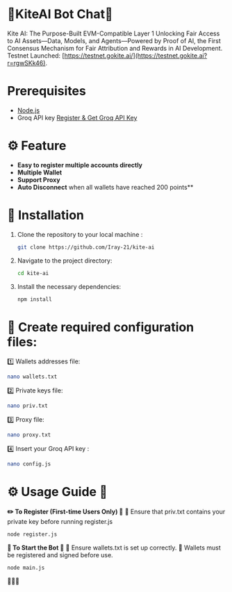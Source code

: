 # 🚀KiteAI Bot Chat🚀 #
Kite AI: The Purpose-Built EVM-Compatible Layer 1 Unlocking Fair Access to AI Assets—Data, Models, and Agents—Powered by Proof of AI, the First Consensus Mechanism for Fair Attribution and Rewards in AI Development.
Testnet Launched:
[https://testnet.gokite.ai/](https://testnet.gokite.ai?r=rgwSKk46).


# Prerequisites
- [Node.js](https://nodejs.org/)
- Groq API key
  [Register & Get Groq API Key](https://console.groq.com/docs/quickstart)


# ⚙️ Feature
- **Easy to register multiple accounts directly**
- **Multiple Wallet**
- **Support Proxy**
- **Auto Disconnect** when all wallets have reached 200 points**


# 🔧 Installation
1. Clone the repository to your local machine :
   	```bash
	git clone https://github.com/Iray-21/kite-ai
	```
3. Navigate to the project directory:
	```bash
	cd kite-ai
	```
4. Install the necessary dependencies:
	```bash
	npm install
	```

# 📝 Create required configuration files:

  1️⃣ Wallets addresses file:
```bash
nano wallets.txt
```

  2️⃣ Private keys file:
```bash
nano priv.txt
```

  3️⃣ Proxy file:
```bash
nano proxy.txt
```

  4️⃣ Insert your Groq API key :
```bash
nano config.js
```

# ⚙️ Usage Guide 🚀 #

**✏️ To Register (First-time Users Only) 📜**
🔹 Ensure that priv.txt contains your private key before running register.js
```bash
node register.js
```

**🚀 To Start the Bot 🤖**
🔹 Ensure wallets.txt is set up correctly.
🔹 Wallets must be registered and signed before use.
```bash
node main.js
```

🚀🚀🚀
